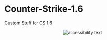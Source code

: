 # Counter-Strike-1.6
Custom Stuff for CS 1.6

<p align="center">
  <img src="https://i.ibb.co/z5tYTQg/Screenshot-3.png" alt="accessibility text">
</p>
